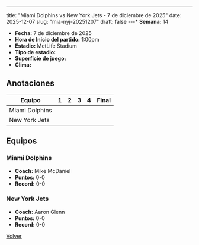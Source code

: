 ---
title: "Miami Dolphins vs New York Jets - 7 de diciembre de 2025"
date: 2025-12-07
slug: "mia-nyj-20251207"
draft: false
---* **Semana:** 14
* **Fecha:** 7 de diciembre de 2025
* **Hora de Inicio del partido:** 1:00pm
* **Estadio:** MetLife Stadium
* **Tipo de estadio:** 
* **Superficie de juego:** 
* **Clima:** 




## Anotaciones
| Equipo | 1 | 2 | 3 | 4 | Final |
|--------|---|---|---|---|-------|
| Miami Dolphins  |   |   |   |    |  |
| New York Jets  |   |   |   |    |  |


## Equipos


### Miami Dolphins
* **Coach:** Mike McDaniel
* **Puntos:** 0-0
* **Record:** 0-0

### New York Jets
* **Coach:** Aaron Glenn
* **Puntos:** 0-0
* **Record:** 0-0


[Volver](/historia/2025)
